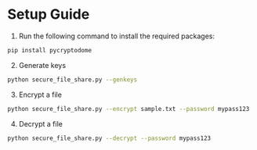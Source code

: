 # Setup Guide

1. Run the following command to install the required packages:
```bash
pip install pycryptodome
```

2. Generate keys
```bash
python secure_file_share.py --genkeys
```

3. Encrypt a file
```bash
python secure_file_share.py --encrypt sample.txt --password mypass123
```

4. Decrypt a file
```bash
python secure_file_share.py --decrypt --password mypass123
```